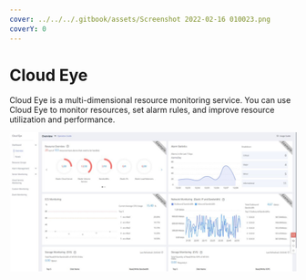 ```yaml
---
cover: ../../../.gitbook/assets/Screenshot 2022-02-16 010023.png
coverY: 0
---
```


# Cloud Eye​

Cloud Eye is a multi-dimensional resource monitoring service. You can use Cloud Eye to monitor resources, set alarm rules, and improve resource utilization and performance.

![Cloud Eye dashboard](<../../../.gitbook/assets/image (15).png>)
